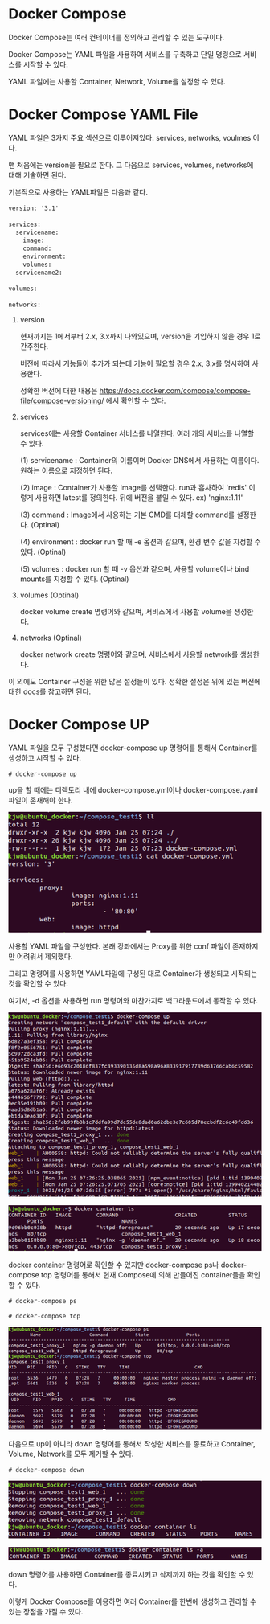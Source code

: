 # Docker Compose

Docker Compose는 여러 컨테이너를 정의하고 관리할 수 있는 도구이다.

Docker Compose는 YAML 파일을 사용하여 서비스를 구축하고 단일 명령으로 서비스를 시작할 수 있다.

YAML 파일에는 사용할 Container, Network, Volume을 설정할 수 있다.

# Docker Compose YAML File

YAML 파일은 3가지 주요 섹션으로 이루어져있다. services, networks, voulmes 이다.

맨 처음에는 version을 필요로 한다. 그 다음으로 services, volumes, networks에 대해 기술하면 된다.

기본적으로 사용하는 YAML파일은 다음과 같다.

```
version: '3.1'

services:
  servicename:
    image:
    command:
    environment:
    volumes:
  servicename2:

volumes:

networks:
```

1. version

    현재까지는 1에서부터 2.x, 3.x까지 나와있으며, version을 기입하지 않을 경우 1로 간주한다.

    버전에 따라서 기능들이 추가가 되는데 기능이 필요할 경우 2.x, 3.x를 명시하여 사용한다.

    정확한 버전에 대한 내용은 https://docs.docker.com/compose/compose-file/compose-versioning/ 에서 확인할 수 있다.
  
2. services

    services에는 사용할 Container 서비스를 나열한다. 여러 개의 서비스를 나열할 수 있다.
    
    (1) servicename : Container의 이름이며 Docker DNS에서 사용하는 이름이다. 원하는 이름으로 지정하면 된다. 
    
    (2) image : Container가 사용할 Image를 선택한다. run과 흡사하여 'redis' 이렇게 사용하면 latest를 정의한다. 뒤에 버전을 붙일 수 있다. ex) 'nginx:1.11' 
    
    (3) command : Image에서 사용하는 기본 CMD를 대체할 command를 설정한다. (Optinal)
    
    (4) environment : docker run 할 때 -e 옵션과 같으며, 환경 변수 값을 지정할 수 있다. (Optinal)
    
    (5) volumes : docker run 할 때 -v 옵션과 같으며, 사용할 volume이나 bind mounts를 지정할 수 있다. (Optinal)
    
3. volumes (Optinal)
    
    docker volume create 명령어와 같으며, 서비스에서 사용할 volume을 생성한다.

4. networks (Optinal)

    docker network create 명령어와 같으며, 서비스에서 사용할 network를 생성한다.
    
이 외에도 Container 구성을 위한 많은 설정들이 있다. 정확한 설정은 위에 있는 버전에 대한 docs를 참고하면 된다.

# Docker Compose UP

YAML 파일을 모두 구성했다면 docker-compose up 명령어를 통해서 Container를 생성하고 시작할 수 있다.

```
# docker-compose up
```

up을 할 때에는 디렉토리 내에 docker-compose.yml이나 docker-compose.yaml 파일이 존재해야 한다. 

![image1](https://github.com/kjo26619/Docker/blob/main/Chapter5/Image/compose1.PNG)

사용할 YAML 파일을 구성한다. 본래 강좌에서는 Proxy를 위한 conf 파일이 존재하지만 어려워서 제외했다.

그리고 명령어를 사용하면 YAML파일에 구성된 대로 Container가 생성되고 시작되는 것을 확인할 수 있다.

여기서, -d 옵션을 사용하면 run 명령어와 마찬가지로 백그라운드에서 동작할 수 있다.

![image2](https://github.com/kjo26619/Docker/blob/main/Chapter5/Image/compose2.PNG)

![image3](https://github.com/kjo26619/Docker/blob/main/Chapter5/Image/compose3.PNG)

docker container 명령어로 확인할 수 있지만 docker-compose ps나 docker-compose top 명령어를 통해서 현재 Compose에 의해 만들어진 container들을 확인할 수 있다.

```
# docker-compose ps
```

```
# docker-compose top
```

![image4](https://github.com/kjo26619/Docker/blob/main/Chapter5/Image/compose4.PNG)

다음으로 up이 아니라 down 명령어를 통해서 작성한 서비스를 종료하고 Container, Volume, Network를 모두 제거할 수 있다.

```
# docker-compose down
```

![image5](https://github.com/kjo26619/Docker/blob/main/Chapter5/Image/compose5.PNG)

![image6](https://github.com/kjo26619/Docker/blob/main/Chapter5/Image/compose6.PNG)

down 명령어를 사용하면 Container를 종료시키고 삭제까지 하는 것을 확인할 수 있다.

이렇게 Docker Compose를 이용하면 여러 Container를 한번에 생성하고 관리할 수 있는 장점을 가질 수 있다.
